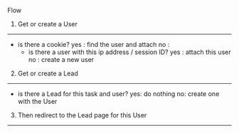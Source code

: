 


Flow

1. Get or create a User
-----------------------

- is there a cookie?
  yes : find the user and attach
  no :
    - is there a user with this ip address / session ID?
      yes : attach this user
      no : create a new user

2. Get or create a Lead
-----------------------

- is there a Lead for this task and user?
  yes: do nothing
  no: create one with the User

3. Then redirect to the Lead page for this User
-----------------------------------------------
